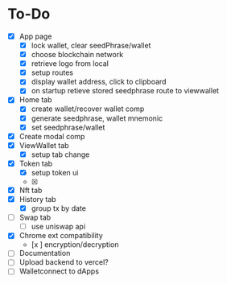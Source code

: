 # To-Do
- [x] App page
    - [x] lock wallet, clear seedPhrase/wallet
    - [x] choose blockchain network
    - [x] retrieve logo from local 
    - [x] setup routes
    - [x] display wallet address, click to clipboard
    - [x] on startup retieve stored seedphrase route to viewwallet
- [x] Home tab
    - [x] create wallet/recover wallet comp
    - [x] generate seedphrase, wallet mnemonic
    - [x] set seedphrase/wallet
- [x] Create modal comp
- [x] ViewWallet tab
    - [x] setup  tab change
- [x] Token tab
    - [x] setup token ui
    - [x] 
- [x] Nft tab
- [x] History tab
    - [x] group tx by date
- [ ] Swap tab
    - [ ] use uniswap api
- [x] Chrome ext compatibility
    - [x ] encryption/decryption
- [ ] Documentation
- [ ] Upload backend to vercel?
- [ ] Walletconnect to dApps